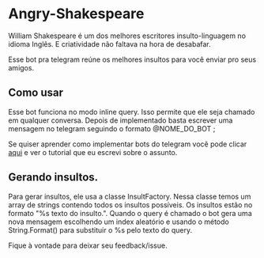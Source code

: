 # Angry-Shakespeare

William Shakespeare é um dos melhores escritores insulto-linguagem no idioma Inglês.
E criatividade não faltava na hora de desabafar.

Esse bot pra telegram reúne os melhores insultos para você enviar pro seus amigos.

## Como usar

Esse bot funciona no modo inline query. Isso permite que ele seja chamado em qualquer conversa. 
Depois de implementado basta escrever uma mensagem no telegram seguindo o formato @NOME_DO_BOT <query>;

Se quiser aprender como implementar bots do telegram você pode clicar [aqui][medium] e ver o tutorial que eu escrevi sobre o assunto.
  
  
## Gerando insultos.
Para gerar insultos, ele usa a classe InsultFactory. Nessa classe temos um array de strings contendo todos os insultos possíveis. 
Os insultos estão no formato "%s texto do insulto.".
Quando o query é chamado o bot gera uma nova mensagem escolhendo um index aleatório e usando o método String.Format() para substituir o %s pelo texto do query.

Fique à vontade para deixar seu feedback/issue.








[medium]: https://samme-janderson.medium.com/criando-um-bot-do-telegram-em-java-do-zero-at%C3%A9-o-deploy-parte-01-14b7f8b9ea9

